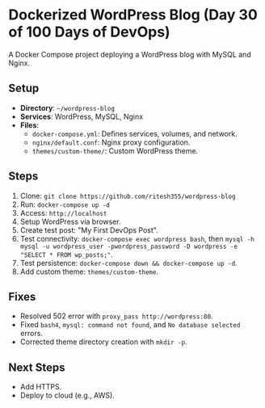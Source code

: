 # Dockerized WordPress Blog (Day 30 of 100 Days of DevOps)

A Docker Compose project deploying a WordPress blog with MySQL and Nginx.

## Setup
- **Directory**: `~/wordpress-blog`
- **Services**: WordPress, MySQL, Nginx
- **Files**:
  - `docker-compose.yml`: Defines services, volumes, and network.
  - `nginx/default.conf`: Nginx proxy configuration.
  - `themes/custom-theme/`: Custom WordPress theme.

## Steps
1. Clone: `git clone https://github.com/ritesh355/wordpress-blog`
2. Run: `docker-compose up -d`
3. Access: `http://localhost`
4. Setup WordPress via browser.
5. Create test post: "My First DevOps Post".
6. Test connectivity: `docker-compose exec wordpress bash`, then `mysql -h mysql -u wordpress_user -pwordpress_password -D wordpress -e "SELECT * FROM wp_posts;"`.
7. Test persistence: `docker-compose down && docker-compose up -d`.
8. Add custom theme: `themes/custom-theme`.

## Fixes
- Resolved 502 error with `proxy_pass http://wordpress:80`.
- Fixed `bash4`, `mysql: command not found`, and `No database selected` errors.
- Corrected theme directory creation with `mkdir -p`.

## Next Steps
- Add HTTPS.
- Deploy to cloud (e.g., AWS).
